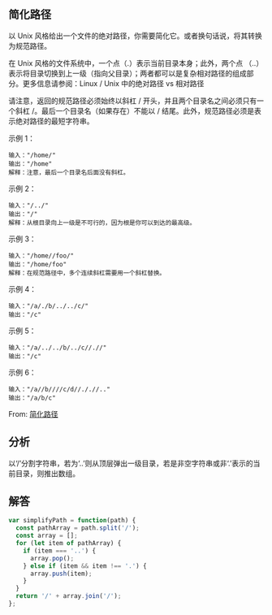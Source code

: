 ## 简化路径

以 Unix 风格给出一个文件的绝对路径，你需要简化它。或者换句话说，将其转换为规范路径。

在 Unix 风格的文件系统中，一个点（.）表示当前目录本身；此外，两个点 （..） 表示将目录切换到上一级（指向父目录）；两者都可以是复杂相对路径的组成部分。更多信息请参阅：Linux / Unix 中的绝对路径 vs 相对路径

请注意，返回的规范路径必须始终以斜杠 / 开头，并且两个目录名之间必须只有一个斜杠 /。最后一个目录名（如果存在）不能以 / 结尾。此外，规范路径必须是表示绝对路径的最短字符串。

示例 1：

```
输入："/home/"
输出："/home"
解释：注意，最后一个目录名后面没有斜杠。
```

示例 2：

```
输入："/../"
输出："/"
解释：从根目录向上一级是不可行的，因为根是你可以到达的最高级。
```

示例 3：

```
输入："/home//foo/"
输出："/home/foo"
解释：在规范路径中，多个连续斜杠需要用一个斜杠替换。
```

示例 4：

```
输入："/a/./b/../../c/"
输出："/c"
```

示例 5：

```
输入："/a/../../b/../c//.//"
输出："/c"
```

示例 6：

```
输入："/a//b////c/d//././/.."
输出："/a/b/c"
```
From: [简化路径](https://leetcode-cn.com/problems/simplify-path/submissions/)
## 分析
以‘/’分割字符串，若为‘..’则从顶层弹出一级目录，若是非空字符串或非‘.’表示的当前目录，则推出数组。


## 解答

```javascript
var simplifyPath = function(path) {
  const pathArray = path.split('/');
  const array = [];
  for (let item of pathArray) {
    if (item === '..') {
      array.pop();
    } else if (item && item !== '.') {
      array.push(item);
    }
  }
  return '/' + array.join('/');
};
```
